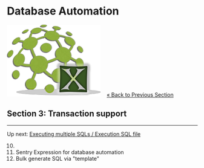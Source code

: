 # Database Automation

![logo](image/logo-x.png) &nbsp;&nbsp;&nbsp;[« Back to Previous Section](Database-Automation-update.md)

## Section 3: Transaction support


---

Up next: [Executing multiple SQLs / Execution SQL file](Database-Automation-multisql.md)

10)	
11)	Sentry Expression for database automation 
12)	Bulk generate SQL via "template"

